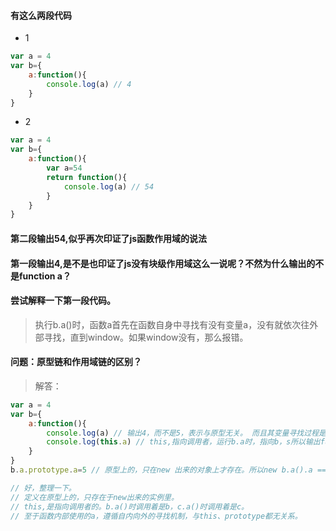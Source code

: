 #### 有这么两段代码
- 1
``` js
var a = 4
var b={
    a:function(){
        console.log(a) // 4
    }
}
```
- 2
``` js
var a = 4
var b={
    a:function(){
        var a=54
        return function(){
            console.log(a) // 54
        }
    }
}
```
#### 第二段输出54,似乎再次印证了js函数作用域的说法
#### 第一段输出4,是不是也印证了js没有块级作用域这么一说呢？不然为什么输出的不是function a？


#### 尝试解释一下第一段代码。
> 执行b.a()时，函数a首先在函数自身中寻找有没有变量a，没有就依次往外部寻找，直到window。如果window没有，那么报错。
#### 问题：原型链和作用域链的区别？
> 解答：
``` js
var a = 4
var b={
    a:function(){
        console.log(a) // 输出4，而不是5，表示与原型无关。 而且其变量寻找过程是：先找函数内部是否定义，没有，依次向上寻找，知道找到为止。此处会一直找到window,window有定义a，输出window.a的值。如果知道window都没有定义，那么就报错：a is not define。
        console.log(this.a) // this,指向调用者，运行b.a时，指向b，s所以输出function a
    }
}
b.a.prototype.a=5 // 原型上的，只在new 出来的对象上才存在。所以new b.a().a === 5
```
``` js
// 好，整理一下。
// 定义在原型上的，只存在于new出来的实例里。
// this,是指向调用者的。b.a()时调用着是b，c.a()时调用着是c。
// 至于函数内部使用的a，遵循自内向外的寻找机制，与this、prototype都无关系。
```